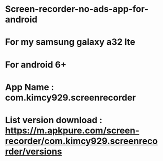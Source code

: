 # Screen-recorder-no-ads-app-for-android
# For my samsung galaxy a32 lte
# For android 6+
# App Name : com.kimcy929.screenrecorder
# List version download : https://m.apkpure.com/screen-recorder/com.kimcy929.screenrecorder/versions
